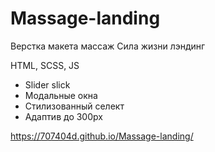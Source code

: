 # Massage-landing
Верстка макета массаж Сила жизни лэндинг

HTML, SCSS, JS

- Slider slick
- Модальные окна
- Стилизованный селект
- Адаптив до 300px

https://707404d.github.io/Massage-landing/
